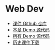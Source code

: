# Web Dev

* [课件 Github 仓库](https://github.com/luics/web-dev/tree/master/examples/web-dev)
* [本章 Demo 源代码](https://github.com/luics/web-dev/tree/master/examples/web-dev)
* [所有 Demo 源代码](https://github.com/luics/web-dev/tree/master/examples)
* [历史课件下载](http://pan.baidu.com/s/1o7Nvufo)